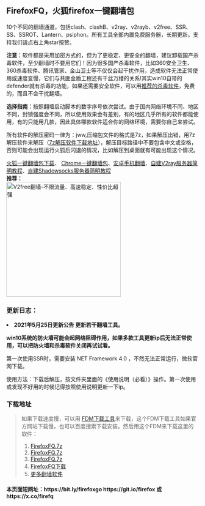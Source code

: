 ﻿<h2>FirefoxFQ，火狐firefox一键翻墙包</h2>
<p>10个不同的翻墙通道，包括clash、clashB、v2ray、v2rayb、v2free、SSR、SS、SSROT、Lantern、psiphon。所有工具全部内置免费服务器，长期更新。支持我们请点右上角star按赞。</p>

<p><strong>注意</strong>：软件都是采用加密方式的，但为了更稳定、更安全的翻墙，建议卸载国产杀毒软件，至少翻墙时不要用它们！因为很多国产杀毒软件，比如360安全卫生、360杀毒软件、腾讯管家、金山卫士等不仅仅会起干扰作用，造成软件无法正常使用或速度变慢，它们与共匪金盾工程还有千丝万缕的关系!其实win10自带的defender就有杀毒的功能，如果还需要安全软件，可以用<a href="https://tiandixing.org/viewtopic.php?f=25&t=193535" rel="nofollow">推荐的杀毒软件</a>，免费的，而且不会干扰翻墙。</p>
<strong>选择指南：</strong>按照翻墙启动脚本的数字序号依次尝试。由于国内网络环境不同、地区不同，封锁强度会不同，所以使用效果会有差别，有的地区几乎所有的软件都能使用，有的只能用几款，因此具体哪款软件适合你的网络环境，需要你自己来尝试。

<p>所有软件的解压密码一律为：jww,压缩包文件的格式是7z，如果解压出错，用7z解压软件来解压（<a href="https://sparanoid.com/lab/7z/">7z解压软件下载地址</a>），解压目标路径中不要包含中文或空格，否则可能会出现运行火狐后闪退的情况，比如解压到桌面就有可能出现这个情况。
</p>

<div>
<a href="#firefoxfq-down">火狐一键翻墙包下载</a>、
<a href="https://github.com/bannedbook/fanqiang/wiki/Chrome%E4%B8%80%E9%94%AE%E7%BF%BB%E5%A2%99%E5%8C%85">Chrome一键翻墙包</a>、<a href="https://github.com/bannedbook/fanqiang/wiki/%E5%AE%89%E5%8D%93%E7%BF%BB%E5%A2%99%E8%BD%AF%E4%BB%B6">安卓手机翻墙</a>、<a href="https://github.com/bannedbook/fanqiang/blob/master/v2ss/%E8%87%AA%E5%BB%BAV2ray%E6%9C%8D%E5%8A%A1%E5%99%A8%E7%AE%80%E6%98%8E%E6%95%99%E7%A8%8B.md">自建V2ray服务器简明教程</a>、<a target="_blank" href="https://github.com/bannedbook/fanqiang/blob/master/v2ss/%E8%87%AA%E5%BB%BAShadowsocks%E6%9C%8D%E5%8A%A1%E5%99%A8%E7%AE%80%E6%98%8E%E6%95%99%E7%A8%8B.md">自建Shadowsocks服务器简明教程</a>
</div>
<b>推荐：</b><br>
<a href="https://github.com/bannedbook/fanqiang/wiki/V2ray%E6%9C%BA%E5%9C%BA"><img src="https://raw.githubusercontent.com/bannedbook/fanqiang/master/v2ss/images/v2free.jpg" height="300" alt="V2free翻墙-不限流量、高速稳定、性价比超强"></a>

<h3>更新日志：</h3>
<li><strong>2021年5月25日更新公告 更新若干翻墙工具。

win10系统的防火墙可能会起网络阻碍作用，如果多款工具更新ip后无法正常使用，可以把防火墙和杀毒软件关闭再试试看。</strong>

第一次使用SSR时，需要安装 NET Framework 4.0 ，不然无法正常运行，微软官网下载。

使用方法：下载后解压，按文件夹里面的《使用说明（必看）》操作。第一次使用或发现不好用的时候记得按照使用说明更新一下ip。
</li>
</ul>

<h3>下载地址</h3>
<a name="firefoxfq-down"></a>
<blockquote>如果下载速度慢，可以用 <a href="https://www.freedownloadmanager.org/zh/">FDM下载工具</a>来下载，这个FDM下载工具如果官方网站下载慢，也可以百度搜索下载安装。然后用这个FDM来下载这里的软件：
<ol class="task-list">
<li><a href="https://d1.dns999.cf/FirefoxFQ.7z" target="_blank">FirefoxFQ.7z</a></li>
<li><a href="https://d1.dns888.ml/FirefoxFQ.7z" target="_blank">FirefoxFQ.7z</a></li>
<li><a href="https://d2.dns888.ml/FirefoxFQ.7z" target="_blank">FirefoxFQ.7z</a></li>
<li><a href="https://github.com/killgcd/FirefoxFQ" target="_blank">FirefoxFQ下载</a></li>
<li><a href="https://github.com/bannedbook/fanqiang/wiki" target="_blank">更多翻墙软件</a></li>
</ol>
</blockquote>

<h4>本页面短网址：https://bit.ly/firefoxgo   https://git.io/firefox    或   https://x.co/firefq</h4>
    </div>